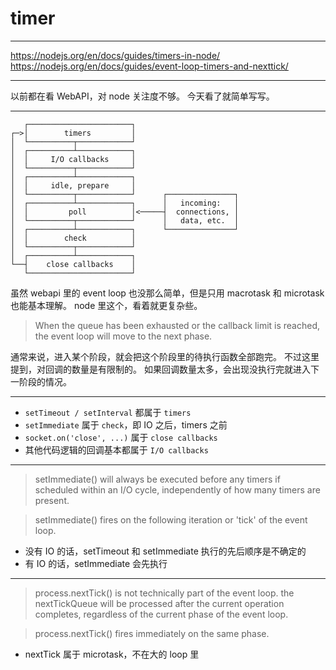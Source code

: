 # timer

---

https://nodejs.org/en/docs/guides/timers-in-node/
https://nodejs.org/en/docs/guides/event-loop-timers-and-nexttick/

---

以前都在看 WebAPI，对 node 关注度不够。
今天看了就简单写写。

---

```
   ┌───────────────────────┐
┌─>│        timers         │
│  └──────────┬────────────┘
│  ┌──────────┴────────────┐
│  │     I/O callbacks     │
│  └──────────┬────────────┘
│  ┌──────────┴────────────┐
│  │     idle, prepare     │
│  └──────────┬────────────┘      ┌───────────────┐
│  ┌──────────┴────────────┐      │   incoming:   │
│  │         poll          │<─────┤  connections, │
│  └──────────┬────────────┘      │   data, etc.  │
│  ┌──────────┴────────────┐      └───────────────┘
│  │        check          │
│  └──────────┬────────────┘
│  ┌──────────┴────────────┐
└──┤    close callbacks    │
   └───────────────────────┘
```

虽然 webapi 里的 event loop 也没那么简单，但是只用 macrotask 和 microtask 也能基本理解。
node 里这个，看着就更复杂些。

> When the queue has been exhausted or the callback limit is reached,
> the event loop will move to the next phase.

通常来说，进入某个阶段，就会把这个阶段里的待执行函数全部跑完。
不过这里提到，对回调的数量是有限制的。
如果回调数量太多，会出现没执行完就进入下一阶段的情况。

---

- `setTimeout / setInterval` 都属于 `timers`
- `setImmediate` 属于 `check`，即 IO 之后，timers 之前
- `socket.on('close', ...)` 属于 `close callbacks`
- 其他代码逻辑的回调基本都属于 `I/O callbacks`

---

> setImmediate() will always be executed before any timers if scheduled within
> an I/O cycle, independently of how many timers are present.

> setImmediate() fires on the following iteration or 'tick' of the event loop.

- 没有 IO 的话，setTimeout 和 setImmediate 执行的先后顺序是不确定的
- 有 IO 的话，setImmediate 会先执行

---

> process.nextTick() is not technically part of the event loop.
> the nextTickQueue will be processed after the current operation completes,
> regardless of the current phase of the event loop.

> process.nextTick() fires immediately on the same phase.

- nextTick 属于 microtask，不在大的 loop 里
